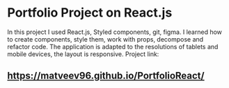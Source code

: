 # Portfolio Project on React.js

In this project I used React.js, Styled components, git, figma. I learned how to create components, style them, work with props, decompose and refactor code. The application is adapted to the resolutions of tablets and mobile devices, the layout is responsive. Project link:

## https://matveev96.github.io/PortfolioReact/
